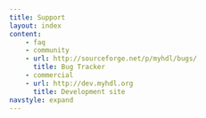 ```yaml
---
title: Support 
layout: index
content:
    - faq 
    - community
    - url: http://sourceforge.net/p/myhdl/bugs/
      title: Bug Tracker
    - commercial
    - url: http://dev.myhdl.org
      title: Development site 
navstyle: expand
---
```

